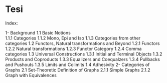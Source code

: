 # Tesi

Index:

1- Background
    1.1 Basic Notions        
        1.1.1 Categories
        1.1.2 Mono, Epi and Iso 
        1.1.3 Categories from other categories
        1.2 Functors, Natural transformations and Beyond
        1.2.1 Functors
        1.2.2 Natural transformations
        1.2.3 Functor Category
        1.2.4 Comma categories
    1.3 Universal Constructions 
        1.3.1 Initial and Terminal Objects 
        1.3.2 Products and Coproducts 
        1.3.3 Equalizers and Coequalzers
        1.3.4 Pullbacks and Pushouts
        1.3.5 Limits and Colimits 
    1.4 Adhesivity
2- Categories of Graphs
    2.1 Set-Theoretic Definition of Graphs
        2.1.1 Simple Graphs
        2.1.2 Graph with Equivalences


